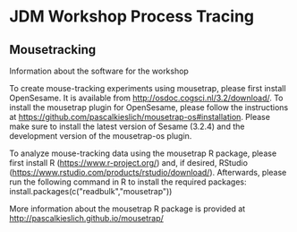 # JDM Workshop Process Tracing 

## Mousetracking

Information about the software for the workshop

To create mouse-tracking experiments using mousetrap, please first install OpenSesame. It is available from http://osdoc.cogsci.nl/3.2/download/. To install the mousetrap plugin for OpenSesame, please follow the instructions at https://github.com/pascalkieslich/mousetrap-os#installation. Please make sure to install the latest version of Sesame (3.2.4) and the development version of the mousetrap-os plugin.

To analyze mouse-tracking data using the mousetrap R package, please first install R (https://www.r-project.org/) and, if desired, RStudio (https://www.rstudio.com/products/rstudio/download/). Afterwards, please run the following command in R to install the required packages:
install.packages(c("readbulk","mousetrap"))

More information about the mousetrap R package is provided at http://pascalkieslich.github.io/mousetrap/
